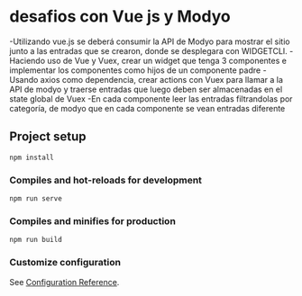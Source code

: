 # desafios con Vue js y Modyo

-Utilizando vue.js se deberá consumir la API de Modyo para mostrar el sitio junto a las entradas que se crearon, donde se desplegara con WIDGETCLI. 
-Haciendo uso de Vue y Vuex, crear un widget que tenga 3 componentes e implementar los componentes como hijos de un componente padre 
-Usando axios como dependencia, crear actions con Vuex para llamar a la API de modyo y traerse entradas que luego deben ser almacenadas en el state global de Vuex 
-En cada componente leer las entradas filtrandolas por categoría, de modyo que en cada componente se vean entradas diferente 

## Project setup
```
npm install
```

### Compiles and hot-reloads for development
```
npm run serve
```

### Compiles and minifies for production
```
npm run build
```

### Customize configuration
See [Configuration Reference](https://cli.vuejs.org/config/).
